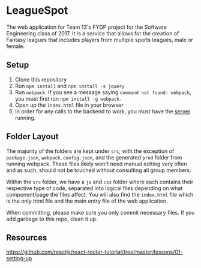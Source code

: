 # LeagueSpot
The web application for Team 13's FYDP project for the Software Engineering class of 2017. It is a service that allows for the creation of Fantasy leagues that includes players from multiple sports leagues, male or female.

## Setup
1. Clone this repository
2. Run `npm install` and `npm install -s jquery`
3. Run `webpack`. If you see a message saying `command not found: webpack`, you must first run `npm install -g webpack`.
4. Open up the `index.html` file in your browser
5. In order for any calls to the backend to work, you must have the [server](https://github.com/xKTSE/leaguespot-server) running.

## Folder Layout
The majority of the folders are kept under `src`, with the exception of `package.json`, `webpack.config.json`, and the generated `prod` folder from running webpack. These files likely won't need manual editing very often and as such, should not be touched without consulting all group members.

Within the `src` folder, we have a `js` and `css` folder where each contains their respective type of code, separated into logical files depending on what component/page the files affect. You will also find the `index.html` file which is the only html file and the main entry file of the web application.

When committing, please make sure you only commit necessary files. If you add garbage to this repo, clean it up.

## Resources
https://github.com/reactjs/react-router-tutorial/tree/master/lessons/01-setting-up
